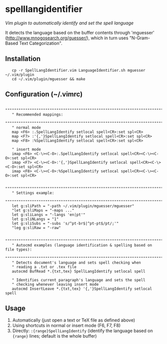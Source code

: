 spelllangidentifier
===================

*Vim plugin to automatically identify and set the spell language*

It detects the language based on the buffer contents through 'mguesser'
(http://www.mnogosearch.org/guesser/), which in turn uses "N-Gram-Based Text
Categorization".

Installation
------------

```
   cp -r SpellLangIdentifier.vim LanguageIdentifier.sh mguesser ~/.vim/plugin
   cd ~/.vim/plugin/mguesser && make
```


Configuration (~/.vimrc)
------------------------

```
   """""""""""""""""""""""""""""""""""""""""""""""""""""""""""""""""""""""""""""
   " Recommended mappings:
   """""""""""""""""""""""""""""""""""""""""""""""""""""""""""""""""""""""""""""
   " normal mode
   map <F6> :.SpellLangIdentify setlocal spell<CR>:set spl<CR>
   map <F7> :'{,'}SpellLangIdentify setlocal spell<CR>:set spl<CR>
   map <F8> :%SpellLangIdentify setlocal spell<CR>:set spl<CR>

   " insert mode
   imap <F6> <C-\><C-O>:.SpellLangIdentify setlocal spell<CR><C-\><C-O>:set spl<CR>
   imap <F7> <C-\><C-O>:'{,'}SpellLangIdentify setlocal spell<CR><C-\><C-O>:set spl<CR>
   imap <F8> <C-\><C-O>:%SpellLangIdentify setlocal spell<CR><C-\><C-O>:set spl<CR>

   """""""""""""""""""""""""""""""""""""""""""""""""""""""""""""""""""""""""""""
   " Settings example:
   """""""""""""""""""""""""""""""""""""""""""""""""""""""""""""""""""""""""""""
   let g:sliPath = "-path ~/.vim/plugin/mguesser/mguesser"
   "let g:sliMaps = "-maps ..."
   let g:sliLangs = "-langs 'en|pt'"
   let g:sliNLangs = "1"
   let g:sliSubs = "-subs 's/^pt-br$|^pt-pt$/pt/;'"
   "leg g:sliRaw = "-raw"

   """""""""""""""""""""""""""""""""""""""""""""""""""""""""""""""""""""""""""""
   " Autocmd examples (language identification & spelling based on file types):
   """""""""""""""""""""""""""""""""""""""""""""""""""""""""""""""""""""""""""""
   " Detects document's language and sets spell checking when
   " reading a .txt or .tex file
   autocmd BufRead *.{txt,tex} SpellLangIdentify setlocal spell

   " Identifies current paragraph's language and sets the spell
   " checking whenever leaving insert mode
   autocmd InsertLeave *.{txt,tex} '{,'}SpellLangIdentify setlocal spell
```


Usage
-----

   1. Automatically (just open a text or TeX file as defined above)
   2. Using shortcuts in normal or insert mode (F6, F7, F8)
   3. Directly: `:{range}SpellLangIdentify` (identify the language based on `{range}` lines; default is the whole buffer)
